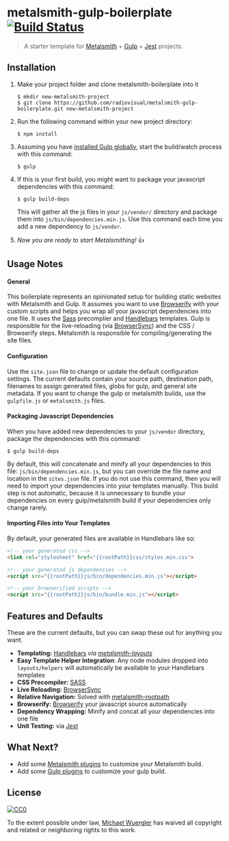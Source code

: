 # metalsmith-gulp-boilerplate [![Build Status](https://travis-ci.org/radiovisual/metalsmith-gulp-boilerplate.svg?branch=master)](https://travis-ci.org/radiovisual/metalsmith-gulp-boilerplate)

> A starter template for [Metalsmith](https://github.com/segmentio/metalsmith) + [Gulp](https://github.com/gulpjs/gulp) + [Jest](https://github.com/facebook/jest) projects.


## Installation

1. Make your project folder and clone metalsmith-boilerplate into it

   ```
   $ mkdir new-metalsmith-project
   $ git clone https://github.com/radiovisual/metalsmith-gulp-boilerplate.git new-metalsmith-project
   ```

2. Run the following command within your new project directory:

   ```
   $ npm install
   ```

3. Assuming you have [installed Gulp globally](https://github.com/gulpjs/gulp/blob/master/docs/getting-started.md#1-install-gulp-globally),
start the build/watch process with this command:

   ```
   $ gulp
   ```

4. If this is your first build, you might want to package your javascript dependencies with this command:

   ```
   $ gulp build-deps
   ```
   This will gather all the js files in your `js/vendor/` directory and package them into `js/bin/dependencies.min.js`.
   Use this command each time you add a new dependency to `js/vendor`.

5. *Now you are ready to start Metalsmithing!* :thumbsup:

## Usage Notes

#### General

This boilerplate represents an opinionated setup for building static websites with Metalsmith and Gulp. It assumes
you want to use [Browserify](http://browserify.org/) with your custom scripts and helps you wrap all your javascript
dependencies into one file. It uses the [Sass](http://sass-lang.com/) precomplier and [Handlebars](http://handlebarsjs.com/)
templates. Gulp is responsible for the live-reloading (via [BrowserSync](http://www.browsersync.io/)) and the CSS / Browserify
steps. Metalsmith is responsible for compiling/generating the site files.

#### Configuration

Use the `site.json` file to change or update the default configuration settings. The current defaults
contain your source path, destination path, filenames to assign generated files, globs for gulp, and general site
metadata. If you want to change the gulp or metalsmith builds, use the `gulpfile.js` or `metalsmith.js` files.

#### Packaging Javascript Dependencies

When you have added new dependencies to your `js/vendor` directory, package the dependencies with this command:

```
$ gulp build-deps
```
By default, this will concatenate and minify all your dependencies to this file: `js/bin/dependencies.min.js`, but you
can override the file name and location in the `sites.json` file. If you do not use this command, then you will need to
import your dependencies into your templates manually. This build step is not automatic, because it is unnecessary to
bundle your dependencies on every gulp/metalsmith build if your dependencies only change rarely.

#### Importing Files into Your Templates

By default, your generated files are available in Handlebars like so:

```html
<!-- your generated css -->
<link rel="stylesheet" href="{{rootPath}}css/styles.min.css">

<!-- your generated js dependencies -->
<script src="{{rootPath}}js/bin/dependencies.min.js"></script>

<!-- your browserified scripts -->
<script src="{{rootPath}}js/bin/bundle.min.js"></script>
```

## Features and Defaults

These are the current defaults, but you can swap these out for anything you want.

- **Templating:** [Handlebars](http://handlebarsjs.com/) *via [metalsmith-layouts](https://github.com/superwolff/metalsmith-layouts)*
- **Easy Template Helper Integration**: Any node modules dropped into `layouts/helpers` will automatically be available to your Handlebars templates  
- **CSS Precompiler:** [SASS](https://github.com/stevenschobert/metalsmith-sass)
- **Live Reloading:** [BrowserSync](https://github.com/mdvorscak/metalsmith-browser-sync)
- **Relative Navigation:** Solved with [metalsmith-rootpath](https://github.com/radiovisual/metalsmith-rootpath)
- **Browserify:** [Browserify](http://browserify.org/) your javascript source automatically
- **Dependency Wrapping:** Minify and concat all your dependencies into one file
- **Unit Testing:** via [Jest](https://github.com/facebook/jest)

## What Next?

- Add some [Metalsmith plugins](http://www.metalsmith.io/#the-plugins) to customize your Metalsmith build.
- Add some [Gulp plugins](http://gulpjs.com/plugins/) to customize your gulp build.

## License

[![CC0](http://i.creativecommons.org/p/zero/1.0/88x31.png)](http://creativecommons.org/publicdomain/zero/1.0/)

To the extent possible under law, [Michael Wuergler](http://www.numetriclabs.com) has waived all copyright and related or neighboring rights to this work.

